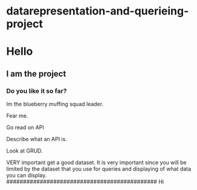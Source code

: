 # datarepresentation-and-querieing-project
# Hello
## I am the project
### Do you like it so far?

Im the blueberry muffing squad leader.

Fear me.

Go read on API

Describe what an API is.

Look at GRUD.

VERY important get a good dataset.
It is very important since you will be limited by the dataset that you use for queries and displaying of what data you can display.
############################################# Hi
